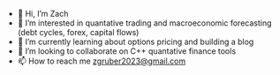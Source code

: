- 👋 Hi, I’m Zach
- 👀 I’m interested in quantative trading and macroeconomic forecasting (debt cycles, forex, capital flows)
- 🌱 I’m currently learning about options pricing and building a blog
- 💞️ I’m looking to collaborate on C++ quantative finance tools
- 📫 How to reach me zgruber2023@gmail.com

<!---
curiouscarp/curiouscarp is a ✨ special ✨ repository because its `README.md` (this file) appears on your GitHub profile.
You can click the Preview link to take a look at your changes.
--->
